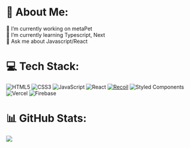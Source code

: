 # 💫 About Me:
🔭 I’m currently working on metaPet<br>
🌱 I’m currently learning Typescript, Next<br>
💬 Ask me about Javascript/React<br>


# 💻 Tech Stack:
![HTML5](https://img.shields.io/badge/html5-%23E34F26.svg?style=for-the-badge&logo=html5&logoColor=white)
![CSS3](https://img.shields.io/badge/css3-%231572B6.svg?style=for-the-badge&logo=css3&logoColor=white)
![JavaScript](https://img.shields.io/badge/javascript-%23323330.svg?style=for-the-badge&logo=javascript&logoColor=%23F7DF1E) 
![React](https://img.shields.io/badge/react-%2320232a.svg?style=for-the-badge&logo=react&logoColor=%2361DAFB) 
[![Recoil](https://img.shields.io/badge/Recoil-%23000000.svg?style=for-the-badge&logo=recoil&logoColor=white)](https://github.com/facebookexperimental/recoil)
![Styled Components](https://img.shields.io/badge/styled--components-DB7093?style=for-the-badge&logo=styled-components&logoColor=white) 
![Vercel](https://img.shields.io/badge/vercel-%23000000.svg?style=for-the-badge&logo=vercel&logoColor=white)
![Firebase](https://img.shields.io/badge/firebase-%23039BE5.svg?style=for-the-badge&logo=firebase)


# 📊 GitHub Stats:

![](https://github-readme-streak-stats.herokuapp.com/?user=KimDongSin&theme=radical&hide_border=false)<br/>

